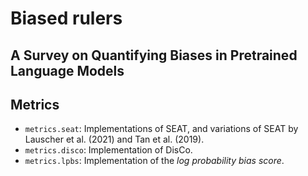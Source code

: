 # Biased rulers

## A Survey on Quantifying Biases in Pretrained Language Models

## Metrics

- `metrics.seat`: Implementations of SEAT, and variations of SEAT by Lauscher et al. (2021) and Tan et al. (2019).
- `metrics.disco`: Implementation of DisCo.
- `metrics.lpbs`: Implementation of the _log probability bias score_.
